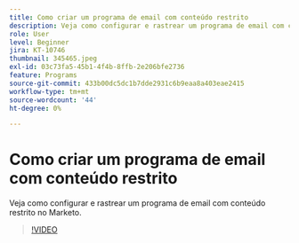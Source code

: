 ```yaml
---
title: Como criar um programa de email com conteúdo restrito
description: Veja como configurar e rastrear um programa de email com conteúdo restrito no Marketo.
role: User
level: Beginner
jira: KT-10746
thumbnail: 345465.jpeg
exl-id: 03c73fa5-45b1-4f4b-8ffb-2e206bfe2736
feature: Programs
source-git-commit: 433b00dc5dc1b7dde2931c6b9eaa8a403eae2415
workflow-type: tm+mt
source-wordcount: '44'
ht-degree: 0%

---
```


# Como criar um programa de email com conteúdo restrito

Veja como configurar e rastrear um programa de email com conteúdo restrito no Marketo.

>[!VIDEO](https://video.tv.adobe.com/v/345465/?quality=12&learn=on)
